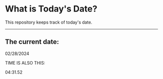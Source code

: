 # What is Today's Date?
This repository keeps track of today's date.
* * *
 
## The current date:  
 02/28/2024 
  
  
 TIME IS ALSO THIS: 
  
 04:31.52 
  
  
